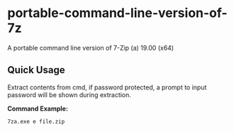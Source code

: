 # portable-command-line-version-of-7z
A portable command line version of 7-Zip (a) 19.00 (x64)

## Quick Usage

Extract contents from cmd, if password protected, a prompt to input password will be shown during extraction. 

**Command Example:**
```
7za.exe e file.zip
```
